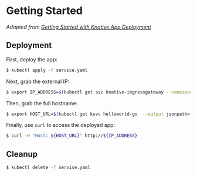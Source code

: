 # Getting Started

*Adapted from [Getting Started with Knative App Deployment](https://github.com/knative/docs/blob/master/install/getting-started-knative-app.md)*

## Deployment

First, deploy the app:

```bash
$ kubectl apply -f service.yaml
```

Next, grab the external IP:

```bash
$ export IP_ADDRESS=$(kubectl get svc knative-ingressgateway --namespace istio-system --output 'jsonpath={.status.loadBalancer.ingress[0].ip}')
```

Then, grab the full hostname:

```bash
$ export HOST_URL=$(kubectl get ksvc helloworld-go  --output jsonpath='{.status.domain}')
```

Finally, use `curl` to access the deployed app:

```bash
$ curl -H "Host: ${HOST_URL}" http://${IP_ADDRESS}
```

## Cleanup

```bash
$ kubectl delete -f service.yaml
```

